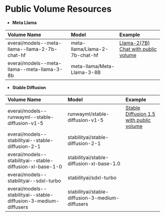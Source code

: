 # Public Volume Resources

* **Meta Llama**
  
|Volume Name |Model|Example|
|:-------------- |:--------------|:--------------|
|everai/models--meta-llama--llama-2-7b-chat-hf| meta-llama/Llama-2-7b-chat-hf|[Llama-2(7B) Chat with public volume](https://github.com/everai-example/llama2-7b-chat-with-public-volume)|                    
|everai/models--meta-llama--meta-llama-3-8b  |meta-llama/Meta-Llama-3-8B ||

* **Stable Diffusion**

|Volume Name |Model|Example|
|:-------------- |:--------------|:--------------|
|everai/models--runwayml--stable-diffusion-v1-5 | runwayml/stable-diffusion-v1-5 |[Stable Diffusion 1.5 with public volume](https://github.com/everai-example/stable-diffusion-v1-5-with-public-volume)|
|everai/models--stabilityai--stable-diffusion-2-1| stabilityai/stable-diffusion-2-1 ||
|everai/models--stabilityai--stable-diffusion-xl-base-1-0 |stabilityai/stable-diffusion-xl-base-1.0||
|everai/models--stabilityai--sdxl-turbo |stabilityai/sdxl-turbo||
|everai/models--stabilityai--stable-diffusion-3-medium-diffusers|stabilityai/stable-diffusion-3-medium-diffusers||
